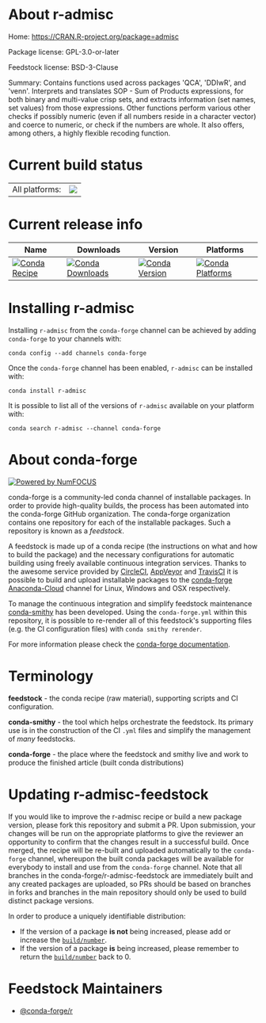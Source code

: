 About r-admisc
==============

Home: https://CRAN.R-project.org/package=admisc

Package license: GPL-3.0-or-later

Feedstock license: BSD-3-Clause

Summary: Contains functions used across packages 'QCA', 'DDIwR', and 'venn'. Interprets and translates SOP - Sum of Products expressions, for both binary and multi-value crisp sets, and extracts information (set names, set values) from those expressions. Other functions perform various other checks if possibly numeric (even if all numbers reside in a character vector) and coerce to numeric, or check if the numbers are whole. It also offers, among others, a highly flexible recoding function.



Current build status
====================


<table><tr><td>All platforms:</td>
    <td>
      <a href="https://dev.azure.com/conda-forge/feedstock-builds/_build/latest?definitionId=8711&branchName=master">
        <img src="https://dev.azure.com/conda-forge/feedstock-builds/_apis/build/status/r-admisc-feedstock?branchName=master">
      </a>
    </td>
  </tr>
</table>

Current release info
====================

| Name | Downloads | Version | Platforms |
| --- | --- | --- | --- |
| [![Conda Recipe](https://img.shields.io/badge/recipe-r--admisc-green.svg)](https://anaconda.org/conda-forge/r-admisc) | [![Conda Downloads](https://img.shields.io/conda/dn/conda-forge/r-admisc.svg)](https://anaconda.org/conda-forge/r-admisc) | [![Conda Version](https://img.shields.io/conda/vn/conda-forge/r-admisc.svg)](https://anaconda.org/conda-forge/r-admisc) | [![Conda Platforms](https://img.shields.io/conda/pn/conda-forge/r-admisc.svg)](https://anaconda.org/conda-forge/r-admisc) |

Installing r-admisc
===================

Installing `r-admisc` from the `conda-forge` channel can be achieved by adding `conda-forge` to your channels with:

```
conda config --add channels conda-forge
```

Once the `conda-forge` channel has been enabled, `r-admisc` can be installed with:

```
conda install r-admisc
```

It is possible to list all of the versions of `r-admisc` available on your platform with:

```
conda search r-admisc --channel conda-forge
```


About conda-forge
=================

[![Powered by NumFOCUS](https://img.shields.io/badge/powered%20by-NumFOCUS-orange.svg?style=flat&colorA=E1523D&colorB=007D8A)](http://numfocus.org)

conda-forge is a community-led conda channel of installable packages.
In order to provide high-quality builds, the process has been automated into the
conda-forge GitHub organization. The conda-forge organization contains one repository
for each of the installable packages. Such a repository is known as a *feedstock*.

A feedstock is made up of a conda recipe (the instructions on what and how to build
the package) and the necessary configurations for automatic building using freely
available continuous integration services. Thanks to the awesome service provided by
[CircleCI](https://circleci.com/), [AppVeyor](https://www.appveyor.com/)
and [TravisCI](https://travis-ci.com/) it is possible to build and upload installable
packages to the [conda-forge](https://anaconda.org/conda-forge)
[Anaconda-Cloud](https://anaconda.org/) channel for Linux, Windows and OSX respectively.

To manage the continuous integration and simplify feedstock maintenance
[conda-smithy](https://github.com/conda-forge/conda-smithy) has been developed.
Using the ``conda-forge.yml`` within this repository, it is possible to re-render all of
this feedstock's supporting files (e.g. the CI configuration files) with ``conda smithy rerender``.

For more information please check the [conda-forge documentation](https://conda-forge.org/docs/).

Terminology
===========

**feedstock** - the conda recipe (raw material), supporting scripts and CI configuration.

**conda-smithy** - the tool which helps orchestrate the feedstock.
                   Its primary use is in the construction of the CI ``.yml`` files
                   and simplify the management of *many* feedstocks.

**conda-forge** - the place where the feedstock and smithy live and work to
                  produce the finished article (built conda distributions)


Updating r-admisc-feedstock
===========================

If you would like to improve the r-admisc recipe or build a new
package version, please fork this repository and submit a PR. Upon submission,
your changes will be run on the appropriate platforms to give the reviewer an
opportunity to confirm that the changes result in a successful build. Once
merged, the recipe will be re-built and uploaded automatically to the
`conda-forge` channel, whereupon the built conda packages will be available for
everybody to install and use from the `conda-forge` channel.
Note that all branches in the conda-forge/r-admisc-feedstock are
immediately built and any created packages are uploaded, so PRs should be based
on branches in forks and branches in the main repository should only be used to
build distinct package versions.

In order to produce a uniquely identifiable distribution:
 * If the version of a package **is not** being increased, please add or increase
   the [``build/number``](https://conda.io/docs/user-guide/tasks/build-packages/define-metadata.html#build-number-and-string).
 * If the version of a package **is** being increased, please remember to return
   the [``build/number``](https://conda.io/docs/user-guide/tasks/build-packages/define-metadata.html#build-number-and-string)
   back to 0.

Feedstock Maintainers
=====================

* [@conda-forge/r](https://github.com/conda-forge/r/)


